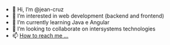 - 👋 Hi, I’m @jean-cruz
- 👀 I’m interested in web development (backend and frontend)
- 🌱 I’m currently learning Java e Angular
- 💞️ I’m looking to collaborate on intersystems technologies
- 📫 [How to reach me ...](https://www.linkedin.com/in/jean-santos-da-cruz-174397138/)
